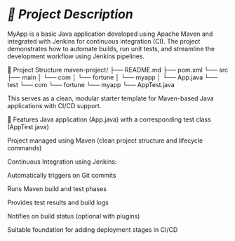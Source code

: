 # *📘 Project Description*

MyApp is a basic Java application developed using Apache Maven and integrated with Jenkins for continuous integration (CI). The project demonstrates how to automate builds, run unit tests, and streamline the development workflow using Jenkins pipelines.

📁 Project Structure
maven-project/
├── README.md
├── pom.xml
└── src
    ├── main
    │   └── com
    │       └── fortune
    │           └── myapp
    │               └── App.java
    └── test
        └── com
            └── fortune
                └── myapp
                    └── AppTest.java


This serves as a clean, modular starter template for Maven-based Java applications with CI/CD support.

🧰 Features
Java application (App.java) with a corresponding test class (AppTest.java)

Project managed using Maven (clean project structure and lifecycle commands)

Continuous Integration using Jenkins:

Automatically triggers on Git commits

Runs Maven build and test phases

Provides test results and build logs

Notifies on build status (optional with plugins)

Suitable foundation for adding deployment stages in CI/CD

